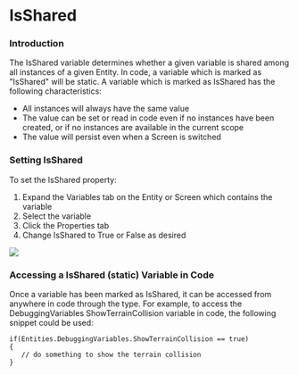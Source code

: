 # IsShared

### Introduction

The IsShared variable determines whether a given variable is shared among all instances of a given Entity. In code, a variable which is marked as "IsShared" will be static. A variable which is marked as IsShared has the following characteristics:

* All instances will always have the same value
* The value can be set or read in code even if no instances have been created, or if no instances are available in the current scope
* The value will persist even when a Screen is switched

### Setting IsShared

To set the IsShared property:

1. Expand the Variables tab on the Entity or Screen which contains the variable
2. Select the variable
3. Click the Properties tab
4. Change IsShared to True or False as desired

![](../../.gitbook/assets/2022-05-img\_62704ff8a40ca.png)

### Accessing a IsShared (static) Variable in Code

Once a variable has been marked as IsShared, it can be accessed from anywhere in code through the type. For example, to access the DebuggingVariables ShowTerrainCollision variable in code, the following snippet could be used:

```
if(Entities.DebuggingVariables.ShowTerrainCollision == true)
{
   // do something to show the terrain collision
}
```
